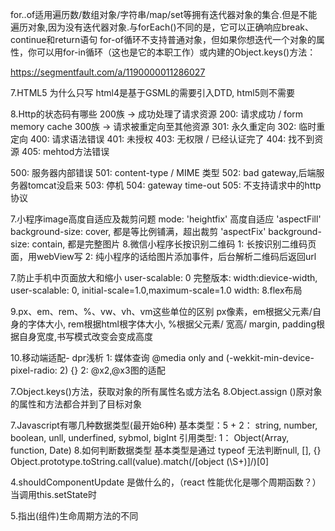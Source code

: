 for..of适用遍历数/数组对象/字符串/map/set等拥有迭代器对象的集合.但是不能遍历对象,因为没有迭代器对象.与forEach()不同的是，它可以正确响应break、continue和return语句
for-of循环不支持普通对象，但如果你想迭代一个对象的属性，你可以用for-in循环（这也是它的本职工作）或内建的Object.keys()方法：

https://segmentfault.com/a/1190000011286027


7.HTML5 为什么只写<!DOCUTYPE Html>
  html4是基于GSML的需要引入DTD, html5则不需要

8.Http的状态码有哪些
  200族 -> 成功处理了请求资源
  200: 请求成功 / form memory cache
  300族 -> 请求被重定向至其他资源
  301: 永久重定向
  302: 临时重定向
  400: 请求语法错误
  401: 未授权
  403: 无权限 / 已经认证完了
  404: 找不到资源
  405: mehtod方法错误

  500: 服务器内部错误
  501: content-type / MIME 类型
  502: bad gateway,后端服务器tomcat没启来
  503: 停机
  504: gateway time-out 
  505: 不支持请求中的http协议

7.小程序image高度自适应及裁剪问题
  mode: 'heightfix' 高度自适应
        'aspectFill' background-size: cover, 都是等比例铺满，超出裁剪
        'aspectFix'  background-size: contain, 都是完整图片
8.微信小程序长按识别二维码
  1: 长按识别二维码页面，用webView写
  2: 纯小程序的话给图片添加事件，后台解析二维码后返回url

7.防止手机中页面放大和缩小
  user-scalable: 0
  完整版本: width:dievice-width, user-scalable: 0, initial-scale=1.0,maximum-scale=1.0
  width:
8.flex布局

9.px、em、rem、%、vw、vh、vm这些单位的区别
  px像素，em根据父元素/自身的字体大小, rem根据html根字体大小, 
  %根据父元素/ 宽高/ margin, padding根据自身宽度,书写模式改变会变成高度 

10.移动端适配- dpr浅析
  1: 媒体查询 @media only and (-wekkit-min-device-pixel-radio: 2) {}
  2: @x2,@x3图的适配


7.Object.keys()方法，获取对象的所有属性名或方法名
8.Object.assign ()原对象的属性和方法都合并到了目标对象


7.Javascript有哪几种数据类型(最开始6种)
  基本类型：5 + 2： string, number, boolean, unll, underfined, sybmol, bigInt
  引用类型: 1： Object(Array, function, Date)
8.如何判断数据类型
  基本类型是通过 typeof 无法判断null, [], {}
  Object.prototype.toString.call(value).match(/\[object (\S+)\]/)[0]
  

4.shouldComponentUpdate 是做什么的，（react 性能优化是哪个周期函数？）
  当调用this.setState时 

5.指出(组件)生命周期方法的不同





